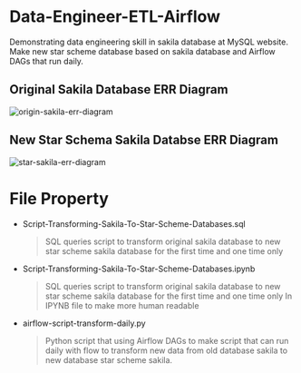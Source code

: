 # Data-Engineer-ETL-Airflow
Demonstrating data engineering skill in sakila database at MySQL website. Make new star scheme database based on sakila database and Airflow DAGs that run daily.

## Original Sakila Database ERR Diagram
![origin-sakila-err-diagram](https://github.com/Jauhar-Hakim/Data-Engineer-Test/assets/71159391/90e5ed19-1b9b-4cfa-bac2-5ebfeccba8c4)

## New Star Schema Sakila Databse ERR Diagram
![star-sakila-err-diagram](https://github.com/Jauhar-Hakim/Data-Engineer-Test/assets/71159391/64b10cec-ab0b-4831-80aa-1df8b8fa5c33)

# File Property
- Script-Transforming-Sakila-To-Star-Scheme-Databases.sql

  > SQL queries script to transform original sakila database to new star scheme sakila database for the first time and one time only
  
- Script-Transforming-Sakila-To-Star-Scheme-Databases.ipynb

  > SQL queries script to transform original sakila database to new star scheme sakila database for the first time and one time only
  In IPYNB file to make more human readable
  
- airflow-script-transform-daily.py

  > Python script that using Airflow DAGs to make script that can run daily with flow to transform new data from old database sakila to new database star scheme sakila.
